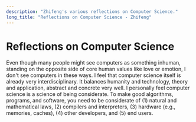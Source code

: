 ```yaml
---
description: "Zhifeng's various reflections on Computer Science."
long_title: "Reflections on Computer Science - Zhifeng"
---
```


# Reflections on Computer Science

Even though many people might see computers as something inhuman, standing on the opposite side of core human values like love or emotion, I don't see computers in these ways.
I feel that computer science itself is already very interdisciplinary. It balances humanity and technology, theory and application, abstract and concrete very well.
I personally feel computer science is a science of being considerate. To make good algorithms, programs, and software, you need to be considerate of (1) natural and mathematical laws, (2) compilers and interpreters, (3) hardware (e.g., memories, caches), (4) other developers, and (5) end users.
